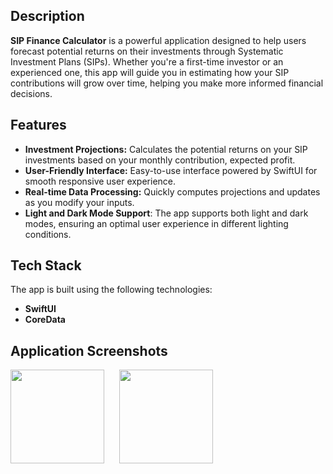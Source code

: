 
## Description

**SIP Finance Calculator** is a powerful application designed to help users forecast potential returns on their investments through Systematic Investment Plans (SIPs). Whether you're a first-time investor or an experienced one, this app will guide you in estimating how your SIP contributions will grow over time, helping you make more informed financial decisions.

## Features

- **Investment Projections:** Calculates the potential returns on your SIP investments based on your monthly contribution, expected profit.
- **User-Friendly Interface:** Easy-to-use interface powered by SwiftUI for smooth responsive user experience.
- **Real-time Data Processing:** Quickly computes projections and updates as you modify your inputs.
- **Light and Dark Mode Support**: The app supports both light and dark modes, ensuring an optimal user experience in different lighting conditions.

## Tech Stack

The app is built using the following technologies:

- **SwiftUI**
- **CoreData**

## Application Screenshots

<img src = "https://github.com/user-attachments/assets/8dca3602-7760-4b48-b11c-de93c4f91079" width = 150 style="margin-right: 20px;">
<img src = "https://github.com/user-attachments/assets/4279963c-d4f9-4291-ad78-a9674da5b525" width = 150 style="margin-right: 20px;">
